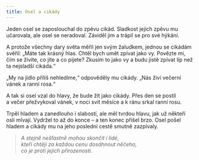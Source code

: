 ```yaml
---
title: Osel a cikády
---
```


  

Jeden osel se zaposlouchal do zpěvu cikád. Sladkost jejich zpěvu mu učarovala, ale osel se neradoval. Záviděl jim a trápil se pro své hýkání.

A protože všechny dary světa měřil jen svým žaludkem, jednou se cikádám svěřil: „Máte tak krásný hlas. Chtěl bych umět zpívat jako vy. Povězte mi, čím se živíte, co jíte a co pijete? Zkusím to jako vy a budu jistě zpívat líp než ta nejsladší cikáda.“

„My na jídlo příliš nehledíme,“ odpověděly mu cikády. „Nás živí večerní vánek a ranní rosa.“

A tak si osel vzal do hlavy, že bude žít jako cikády. Přes den se postil a večer přežvykoval vánek, v noci svit měsíce a k ránu srkal ranní rosu.

Trpěl hladem a zanedlouho i slabostí, ale měl tvrdou hlavu, jak už někteří osli mívají. Vydržel to až do konce – a ten konec přišel brzo. Osel pošel hladem a cikády mu na jeho poslední cestě smutně zazpívaly.

> _A stejně nešťastně mohou skončit i lidé,  
> kteří chtějí za každou cenu dosáhnout něčeho,  
> co je proti jejich přirozenosti._
